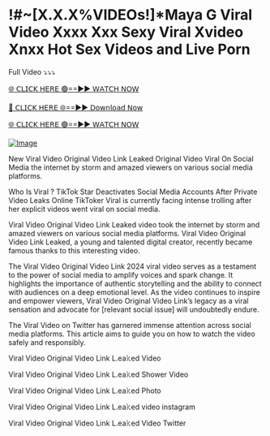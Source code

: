 # !#~[X.X.X%VIDEOs!]*Maya G Viral Video Xxxx Xxx Sexy Viral Xvideo Xnxx Hot Sex Videos and Live Porn
Full Video ⤵️⤵️⤵️

[🌐 𝖢𝖫𝖨𝖢𝖪 𝖧𝖤𝖱𝖤 🟢==►► 𝖶𝖠𝖳𝖢𝖧 𝖭𝖮𝖶](https://3-tanei-pinik.blogspot.com/2025/02/viral-video.html)

[🔴 𝖢𝖫𝖨𝖢𝖪 𝖧𝖤𝖱𝖤 🌐==►► 𝖣𝗈𝗐𝗇𝗅𝗈𝖺𝖽 𝖭𝗈𝗐](https://3-tanei-pinik.blogspot.com/2025/02/viral-video.html)

[🌐 𝖢𝖫𝖨𝖢𝖪 𝖧𝖤𝖱𝖤 🟢==►► 𝖶𝖠𝖳𝖢𝖧 𝖭𝖮𝖶](https://3-tanei-pinik.blogspot.com/2025/02/viral-video.html)

[![Image](https://github.com/user-attachments/assets/ff3b7bd4-415c-4ca3-a6c8-b1f096193c29)](https://3-tanei-pinik.blogspot.com/2025/02/viral-video.html)

New Viral   Video Original Video Link Leaked Original Video Viral On Social Media the internet by storm and amazed viewers on various social media platforms.

Who Is Viral  ? TikTok Star Deactivates Social Media Accounts After Private Video Leaks Online TikToker Viral   is currently facing intense trolling after her explicit videos went viral on social media.

Viral   Video Original Video Link Leaked video took the internet by storm and amazed viewers on various social media platforms. Viral   Video Original Video Link Leaked, a young and talented digital creator, recently became famous thanks to this interesting video.

The Viral   Video Original Video Link 2024 viral video serves as a testament to the power of social media to amplify voices and spark change. It highlights the importance of authentic storytelling and the ability to connect with audiences on a deep emotional level. As the video continues to inspire and empower viewers, Viral   Video Original Video Link’s legacy as a viral sensation and advocate for [relevant social issue] will undoubtedly endure.

The Viral   Video on Twitter has garnered immense attention across social media platforms. This article aims to guide you on how to watch the video safely and responsibly.

Viral   Video Original Video Link L.ea𝚔ed Video

Viral   Video Original Video Link L.ea𝚔ed Shower Video

Viral   Video Original Video Link L.ea𝚔ed Photo

Viral   Video Original Video Link L.ea𝚔ed video instagram

Viral   Video Original Video Link L.ea𝚔ed Video Twitter
